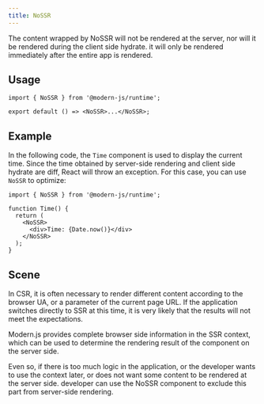 ```yaml
---
title: NoSSR
---
```


The content wrapped by NoSSR will not be rendered at the server, nor will it be rendered during the client side hydrate. it will only be rendered immediately after the entire app is rendered.

## Usage

```tsx
import { NoSSR } from '@modern-js/runtime';

export default () => <NoSSR>...</NoSSR>;
```

## Example

In the following code, the `Time` component is used to display the current time. Since the time obtained by server-side rendering and client side hydrate are diff, React will throw an exception. For this case, you can use `NoSSR` to optimize:

```tsx
import { NoSSR } from '@modern-js/runtime';

function Time() {
  return (
    <NoSSR>
      <div>Time: {Date.now()}</div>
    </NoSSR>
  );
}
```

## Scene

In CSR, it is often necessary to render different content according to the browser UA, or a parameter of the current page URL. If the application switches directly to SSR at this time, it is very likely that the results will not meet the expectations.

Modern.js provides complete browser side information in the SSR context, which can be used to determine the rendering result of the component on the server side.

Even so, if there is too much logic in the application, or the developer wants to use the context later, or does not want some content to be rendered at the server side. developer can use the NoSSR component to exclude this part from server-side rendering.

